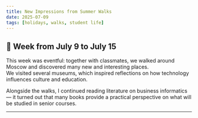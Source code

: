 ```yaml
---
title: New Impressions from Summer Walks
date: 2025-07-09
tags: [holidays, walks, student life]
---
```


## 📌 Week from July 9 to July 15  

This week was eventful: together with classmates, we walked around Moscow and discovered many new and interesting places.  
We visited several museums, which inspired reflections on how technology influences culture and education.  

Alongside the walks, I continued reading literature on business informatics — it turned out that many books provide a practical perspective on what will be studied in senior courses.  

---

